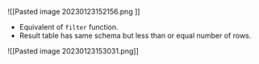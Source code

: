 
![[Pasted image 20230123152156.png ]]

- Equivalent of `filter` function.
- Result table has same schema but less than or equal number of rows.

![[Pasted image 20230123153031.png]]